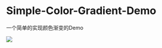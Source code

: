 # Simple-Color-Gradient-Demo
一个简单的实现颜色渐变的Demo

![](https://github.com/sjimy/Simple-Color-Gradient-Demo/raw/master/Demo.gif)
